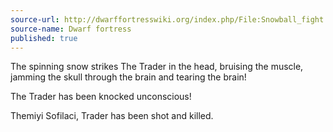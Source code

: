 ```yaml
---
source-url: http://dwarffortresswiki.org/index.php/File:Snowball_fight.png
source-name: Dwarf fortress
published: true
---
```


<p>The spinning snow strikes The Trader in the head, bruising the muscle, jamming the skull through the brain and tearing the brain!</p>

<p>The Trader has been knocked unconscious!</p>

<p>Themiyi Sofilaci, Trader has been shot and killed.</p>


